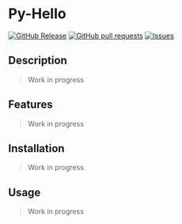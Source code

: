 # Py-Hello
[![GitHub Release](https://img.shields.io/github/release/zjayers/py-hello.svg?style=flat)](https://github.com/zjayers/py-hello/releases)
[![GitHub pull requests](https://img.shields.io/github/issues-pr/zjayers/py-hello.svg?style=flat)](https://github.com/zjayers/py-hello/pulls)
[![Issues](https://img.shields.io/github/issues-raw/zjayers/py-hello.svg?maxAge=25000)](https://github.com/zjayers/py-hello/issues)

## Description

> Work in progress

## Features

> Work in progress

## Installation

> Work in progress

## Usage

> Work in progress
